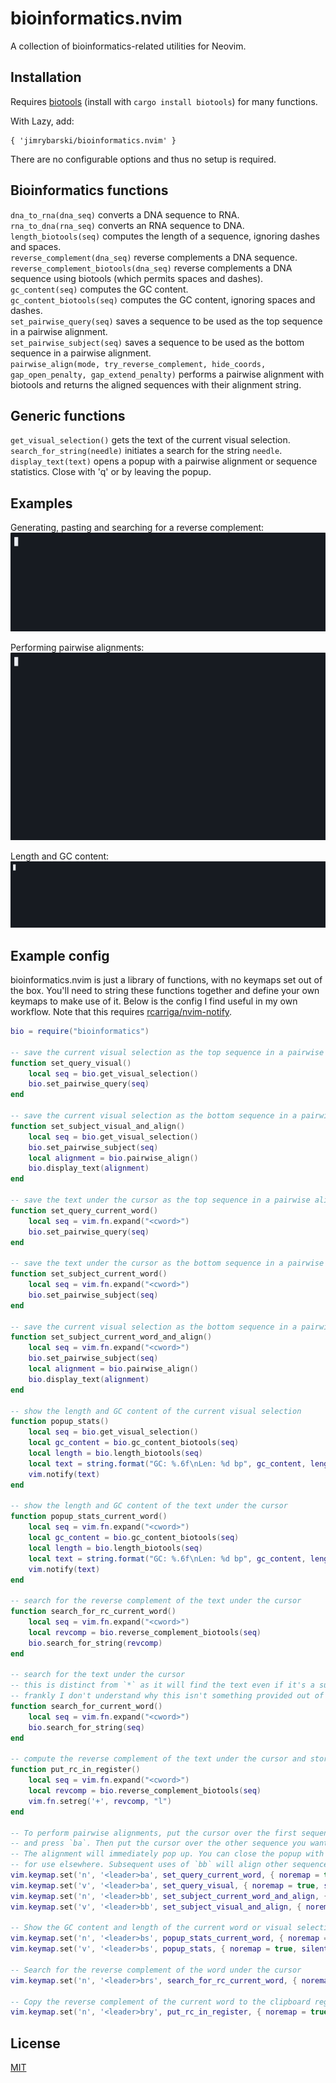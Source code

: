 # bioinformatics.nvim

A collection of bioinformatics-related utilities for Neovim.

## Installation

Requires [biotools](https://github.com/jimrybarski/biotools) (install with `cargo install biotools`) for many functions.

With Lazy, add:

```
{ 'jimrybarski/bioinformatics.nvim' }
```

There are no configurable options and thus no setup is required.

## Bioinformatics functions

`dna_to_rna(dna_seq)` converts a DNA sequence to RNA.  
`rna_to_dna(rna_seq)` converts an RNA sequence to DNA.  
`length_biotools(seq)` computes the length of a sequence, ignoring dashes and spaces.  
`reverse_complement(dna_seq)` reverse complements a DNA sequence.  
`reverse_complement_biotools(dna_seq)` reverse complements a DNA sequence using biotools (which permits spaces and dashes).  
`gc_content(seq)` computes the GC content.  
`gc_content_biotools(seq)` computes the GC content, ignoring spaces and dashes.  
`set_pairwise_query(seq)` saves a sequence to be used as the top sequence in a pairwise alignment.  
`set_pairwise_subject(seq)` saves a sequence to be used as the bottom sequence in a pairwise alignment.  
`pairwise_align(mode, try_reverse_complement, hide_coords, gap_open_penalty, gap_extend_penalty)` performs a pairwise alignment with biotools and returns the aligned sequences with their alignment string.  

## Generic functions

`get_visual_selection()` gets the text of the current visual selection.  
`search_for_string(needle)` initiates a search for the string `needle`.  
`display_text(text)` opens a popup with a pairwise alignment or sequence statistics. Close with 'q' or by leaving the popup.

## Examples

Generating, pasting and searching for a reverse complement:
![Generating, pasting and searching for a reverse complement](casts/rc.gif)  

Performing pairwise alignments:
![Performing pairwise alignments](casts/pairwise.gif)  

Length and GC content:
![Computing length and GC content](casts/stats.gif)  

## Example config

bioinformatics.nvim is just a library of functions, with no keymaps set out of the box. You'll need to string these
functions together and define your own keymaps to make use of it. Below is the config I find useful in my own workflow. 
Note that this requires [rcarriga/nvim-notify](https://github.com/rcarriga/nvim-notify).

```lua
bio = require("bioinformatics")

-- save the current visual selection as the top sequence in a pairwise alignment, to be performed later
function set_query_visual()
    local seq = bio.get_visual_selection()
    bio.set_pairwise_query(seq)
end

-- save the current visual selection as the bottom sequence in a pairwise alignment, then perform the alignment
function set_subject_visual_and_align()
    local seq = bio.get_visual_selection()
    bio.set_pairwise_subject(seq)
    local alignment = bio.pairwise_align()
    bio.display_text(alignment)
end

-- save the text under the cursor as the top sequence in a pairwise alignment, to be performed later
function set_query_current_word()
    local seq = vim.fn.expand("<cword>")
    bio.set_pairwise_query(seq)
end

-- save the text under the cursor as the bottom sequence in a pairwise alignment, to be performed later
function set_subject_current_word()
    local seq = vim.fn.expand("<cword>")
    bio.set_pairwise_subject(seq)
end

-- save the current visual selection as the bottom sequence in a pairwise alignment, then perform the alignment
function set_subject_current_word_and_align()
    local seq = vim.fn.expand("<cword>")
    bio.set_pairwise_subject(seq)
    local alignment = bio.pairwise_align()
    bio.display_text(alignment)
end

-- show the length and GC content of the current visual selection
function popup_stats()
    local seq = bio.get_visual_selection()
    local gc_content = bio.gc_content_biotools(seq)
    local length = bio.length_biotools(seq)
    local text = string.format("GC: %.6f\nLen: %d bp", gc_content, length)
    vim.notify(text)
end

-- show the length and GC content of the text under the cursor
function popup_stats_current_word()
    local seq = vim.fn.expand("<cword>")
    local gc_content = bio.gc_content_biotools(seq)
    local length = bio.length_biotools(seq)
    local text = string.format("GC: %.6f\nLen: %d bp", gc_content, length)
    vim.notify(text)
end

-- search for the reverse complement of the text under the cursor
function search_for_rc_current_word()
    local seq = vim.fn.expand("<cword>")
    local revcomp = bio.reverse_complement_biotools(seq)
    bio.search_for_string(revcomp)
end

-- search for the text under the cursor
-- this is distinct from `*` as it will find the text even if it's a substring
-- frankly I don't understand why this isn't something provided out of the box by neovim
function search_for_current_word()
    local seq = vim.fn.expand("<cword>")
    bio.search_for_string(seq)
end

-- compute the reverse complement of the text under the cursor and store it in the clipboard register
function put_rc_in_register()
    local seq = vim.fn.expand("<cword>")
    local revcomp = bio.reverse_complement_biotools(seq)
    vim.fn.setreg('+', revcomp, "l")
end

-- To perform pairwise alignments, put the cursor over the first sequence you want to align (or visually select it)
-- and press `ba`. Then put the cursor over the other sequence you want to align (or visually select it) and press `bb`.
-- The alignment will immediately pop up. You can close the popup with `q`, or you can manipulate it like regular text 
-- for use elsewhere. Subsequent uses of `bb` will align other sequences to the first one that was selected with `ba`.
vim.keymap.set('n', '<leader>ba', set_query_current_word, { noremap = true, silent = true })
vim.keymap.set('v', '<leader>ba', set_query_visual, { noremap = true, silent = true })
vim.keymap.set('n', '<leader>bb', set_subject_current_word_and_align, { noremap = true, silent = true })
vim.keymap.set('v', '<leader>bb', set_subject_visual_and_align, { noremap = true, silent = true })

-- Show the GC content and length of the current word or visual selection
vim.keymap.set('n', '<leader>bs', popup_stats_current_word, { noremap = true, silent = true })
vim.keymap.set('v', '<leader>bs', popup_stats, { noremap = true, silent = true })

-- Search for the reverse complement of the word under the cursor
vim.keymap.set('n', '<leader>brs', search_for_rc_current_word, { noremap = true, silent = true })

-- Copy the reverse complement of the current word to the clipboard register
vim.keymap.set('n', '<leader>bry', put_rc_in_register, { noremap = true, silent = true })
```

## License

[MIT](LICENSE)
